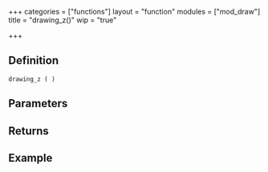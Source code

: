 +++
categories = ["functions"]
layout = "function"
modules = ["mod_draw"]
title = "drawing_z()"
wip = "true"

+++

## Definition

    drawing_z ( )

## Parameters

## Returns

## Example

```
```
